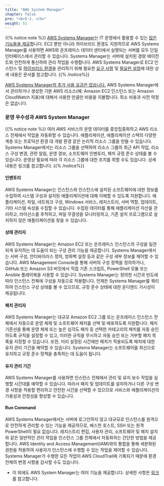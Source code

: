```yaml
---
title: "AWS System Manager"
chapter: false
pre: "<b>5-1. </b>"
weight: 51
---
```

{{% notice note %}}
[AWS Systems Manager](https://aws.amazon.com/systems-manager/features/)는 IT 운영에서 활용할 수 있는 [많은 기능들을 제공](https://aws.amazon.com/ko/systems-manager/features/)합니다. EC2 뿐만 아니라 하이브리드 환경도 지원하므로 AWS Systems Manager를 사용하면 AWS와 온프레미스 데이터 센터에서 실행되는 서버를 모두 단일 인터페이스에서 관리할 수 있습니다. Systems Manager는 서버에 설치된 경량 에이전트와 안전하게 통신하여 관리 작업을 수행합니다. 
AWS Systems Manager로 EC2 인스턴스 및 [하이브리드 환경](https://docs.aws.amazon.com/systems-manager/latest/userguide/systems-manager-managedinstances.html)을 관리하기 위해 필요한 [요구 사항](https://docs.aws.amazon.com/systems-manager/latest/userguide/systems-manager-prereqs.html) 및 [필요한 설정](https://docs.aws.amazon.com/systems-manager/latest/userguide/systems-manager-setting-up.html)에 대한 상세 내용은 문서를 참고합니다.
{{% /notice%}}

[AWS Systems Manager의 추가 사용 요금은 없습니다.](https://aws.amazon.com/systems-manager/pricing/) AWS Systems Manager에서 관리하거나 생성한 기본 AWS 리소스(예: Amazon EC2 인스턴스 또는 Amazon CloudWatch 지표)에 대해서 사용한 만큼만 비용을 지불합니다. 최소 비용과 사전 약정은 없습니다.


### 운영 우수성과 AWS System Manager
{{% notice note %}} 여러 AWS 서비스의 운영 데이터를 중앙집중화하고 AWS 리소스 전체에서 작업을 자동화할 수 있습니다. 애플리케이션, 애플리케이션 스택의 다양한 계층 또는 프로덕션 환경 대 개발 환경 같은 논리적 리소스 그룹을 만들 수 있습니다. Systems Manager에서는 리소스 그룹을 선택하여 리소스 그룹의 최근 API 작업, 리소스 구성 변경, 관련 알림, 운영 경보, 소프트웨어 인벤토리, 패치 규정 준수 상태를 볼 수 있습니다. 운영상 필요에 따라 각 리소스 그룹에 대한 조치를 취할 수도 있습니다. 상세 내용은 링크를 참고합니다. {{% /notice%}}

#### 인벤토리
AWS Systems Manager는 인스턴스와 인스턴스에 설치된 소프트웨어에 대한 정보를 수집하여 시스템 구성과 설치된 애플리케이션에 대해 이해할 수 있도록 지원합니다. 애플리케이션, 파일, 네트워크 구성, Windows 서비스, 레지스트리, 서버 역할, 업데이트, 기타 시스템 속성을 수집할 수 있습니다. 수집된 데이터를 통해 애플리케이션 자산을 관리하고, 라이선스를 추적하고, 파일 무결성을 모니터링하고, 기존 설치 프로그램으로 설치하지 않은 애플리케이션을 찾을 수 있습니다.


#### 상태 관리자
AWS Systems Manager는 Amazon EC2 또는 온프레미스 인스턴스의 구성을 일관되게 유지하는 데 도움이 되는 구성 관리 기능을 제공합니다. Systems Manager에서는 서버 구성, 안티바이러스 정의, 방화벽 설정 등과 같은 구성 세부 정보를 제어할 수 있습니다. AWS Management Console을 통해 서버의 구성 정책을 정의하거나, GitHub 또는 Amazon S3 버킷에서 직접 기존 스크립트, PowerShell 모듈 또는 Ansible 플레이북을 사용할 수 있습니다. Systems Manager는 정의한 시간과 빈도에 따라 인스턴스 전체에 구성을 자동으로 적용합니다. 언제든 Systems Manager를 쿼리하여 인스턴스 구성 상태를 볼 수 있으므로, 규정 준수 상태에 대한 온디맨드 가시성이 제공됩니다.

#### 패치 관리자
AWS Systems Manager는 대규모 Amazon EC2 그룹 또는 온프레미스 인스턴스 전체에서 자동으로 운영 체제 및 소프트웨어 패치를 선택 및 배포하도록 지원합니다. 패치 기준선을 통해 운영 체제 또는 높은 심각도 패치 등 선택한 카테고리의 패치를 자동 승인하도록 규칙을 설정할 수 있고, 이러한 규칙을 무시하고 자동 승인 또는 거부할 패치 목록을 지정할 수 있습니다. 또한, 미리 설정된 시간에만 패치가 적용되도록 패치에 대한 유지 관리 기간을 예약할 수 있습니다. Systems Manager는 소프트웨어를 최신으로 유지하고 규정 준수 정책을 충족하는 데 도움이 됩니다.

#### 유지 관리 기간
AWS Systems Manager를 사용하면 인스턴스 전체에서 관리 및 유지 보수 작업을 실행할 시간대를 예약할 수 있습니다. 따라서 패치 및 업데이트를 설치하거나 다른 구성 변경 사항을 적용할 편리하고 안전한 시간을 선택할 수 있으므로 서비스와 애플리케이션의 가용성과 안정성을 향상할 수 있습니다.

#### Run Command
AWS Systems Manager에서는 서버에 로그인하지 않고 대규모로 인스턴스를 원격으로 안전하게 관리할 수 있는 기능을 제공하므로, 배스천 호스트, SSH 또는 원격 PowerShell이 필요 없습니다. 레지스트리 편집, 사용자 관리, 소프트웨어 및 패치 설치와 같은 일반적인 관리 작업을 인스턴스 그룹 전체에서 자동화하는 간단한 방법을 제공합니다. AWS Identity and Access Management(IAM)와의 통합을 통해 세분화된 권한을 적용하여 사용자가 인스턴스에 수행할 수 있는 작업을 제어할 수 있습니다. Systems Manager가 수행한 모든 작업이 AWS CloudTrail에 기록되기 때문에 환경 전체의 변경 사항을 감사할 수도 있습니다.

* 이 외에도 AWS System Manager는 여러 기능을 제공합니다. 상세한 사항은 [링크](https://aws.amazon.com/ko/systems-manager/features/)를 참고합니다. 